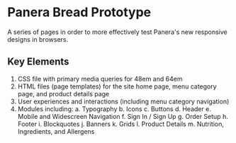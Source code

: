 # Panera Bread Prototype
A series of pages in order to more effectively test Panera's new responsive designs in browsers.

## Key Elements
1.  CSS file with primary media queries for 48em and 64em
2.  HTML files (page templates) for the site home page, menu category page, and product details page
3.  User experiences and interactions (including menu category navigation)
4.  Modules including:
    a.  Typography
    b.  Icons
    c.  Buttons
    d.  Header
    e.  Mobile and Widescreen Navigation
    f.  Sign In / Sign Up
    g.  Order Setup
    h.  Footer
    i.  Blockquotes
    j.  Banners
    k.  Grids
    l.  Product Details
    m.  Nutrition, Ingredients, and Allergens
